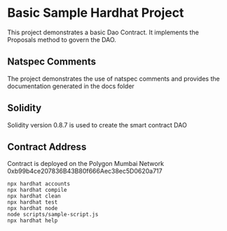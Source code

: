 # Basic Sample Hardhat Project

This project demonstrates a basic Dao Contract. It implements the Proposals method to govern the DAO.

## Natspec Comments
The project demonstrates the use of natspec comments and provides the documentation generated in the docs folder

## Solidity
Solidity version 0.8.7 is used to create the smart contract DAO

## Contract Address
Contract is deployed on the Polygon Mumbai Network
0xb99b4ce207836B43B80f666Aec38ec5D0620a717

```shell
npx hardhat accounts
npx hardhat compile
npx hardhat clean
npx hardhat test
npx hardhat node
node scripts/sample-script.js
npx hardhat help
```
